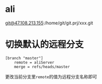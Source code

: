# ali

git@47.108.213.155:/home/git/git.prj/xxx.git

# 切换默认的远程分支

```
[branch "master"]
	remote = aliServer
	merge = refs/heads/master
```

更改当前分支里`remote`的值为远程分支名称即可
